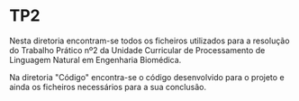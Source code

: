 # TP2

Nesta diretoria encontram-se todos os ficheiros utilizados para a resolução do Trabalho Prático nº2 da Unidade Curricular de Processamento de Linguagem Natural em Engenharia Biomédica.

Na diretoria "Código" encontra-se o código desenvolvido para o projeto e ainda os ficheiros necessários para a sua conclusão.